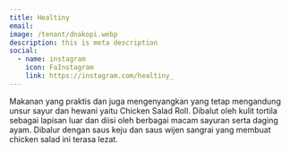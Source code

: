 ```yaml
---
title: Healtiny
email: 
image: /tenant/dnakopi.webp
description: this is meta description
social:
  - name: instagram
    icon: FaInstagram
    link: https://instagram.com/healtiny_
---
```

Makanan yang praktis dan juga mengenyangkan yang tetap mengandung unsur sayur dan hewani yaitu Chicken Salad Roll. Dibalut oleh kulit tortila sebagai lapisan luar dan diisi oleh berbagai macam sayuran serta daging ayam. Dibalur dengan saus keju dan saus wijen sangrai yang membuat chicken salad ini terasa lezat.